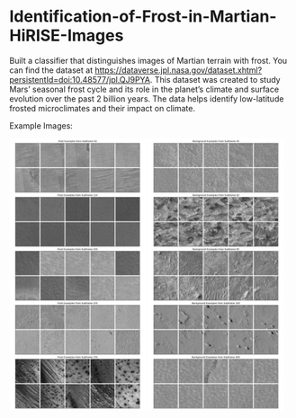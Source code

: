# Identification-of-Frost-in-Martian-HiRISE-Images
Built a classifier that distinguishes images of Martian terrain with frost. You can find the dataset at https://dataverse.jpl.nasa.gov/dataset.xhtml?persistentId=doi:10.48577/jpl.QJ9PYA.
This dataset was created to study Mars’ seasonal frost cycle and its role in the planet’s climate and surface evolution over the past 2 billion years. The data helps identify low-latitude frosted microclimates and their impact on climate.

Example Images:

<img src="/example_images_frost.png" alt="Frost" width="48%"/> <img src="/example_images_background.png" alt="Background" width="48%"/>
